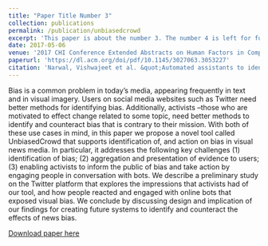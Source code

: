 ```yaml
---
title: "Paper Title Number 3"
collection: publications
permalink: /publication/unbiasedcrowd
excerpt: 'This paper is about the number 3. The number 4 is left for future work.'
date: 2017-05-06
venue: '2017 CHI Conference Extended Abstracts on Human Factors in Computing Systems'
paperurl: 'https://dl.acm.org/doi/pdf/10.1145/3027063.3053227'
citation: 'Narwal, Vishwajeet et al. &quot;Automated assistants to identify and prompt action on visual news bias.&quot; <i>2017 CHI Conference Extended Abstracts on Human Factors in Computing Systems</i>. 2017'
---
```

Bias is a common problem in today’s media, appearing frequently in text and in visual imagery. Users on social media
websites such as Twitter need better methods for identifying bias. Additionally, activists –those who are motivated to
effect change related to some topic, need better methods
to identify and counteract bias that is contrary to their mission. With both of these use cases in mind, in this paper we
propose a novel tool called UnbiasedCrowd that supports
identification of, and action on bias in visual news media.
In particular, it addresses the following key challenges (1)
identification of bias; (2) aggregation and presentation of
evidence to users; (3) enabling activists to inform the public
of bias and take action by engaging people in conversation
with bots. We describe a preliminary study on the Twitter
platform that explores the impressions that activists had of
our tool, and how people reacted and engaged with online
bots that exposed visual bias. We conclude by discussing
design and implication of our findings for creating future
systems to identify and counteract the effects of news bias.

[Download paper here](https://dl.acm.org/doi/pdf/10.1145/3027063.3053227)

